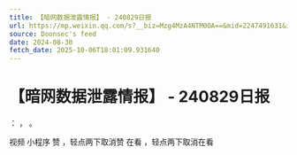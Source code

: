 ```yaml
---
title: 【暗网数据泄露情报】 - 240829日报
url: https://mp.weixin.qq.com/s?__biz=Mzg4MzA4NTM0OA==&mid=2247491631&idx=1&sn=9acb8230e11e2068a0c7795d4df66b2a
source: Doonsec's feed
date: 2024-08-30
fetch_date: 2025-10-06T18:01:09.931640
---
```


# 【暗网数据泄露情报】 - 240829日报

：
，
。

视频
小程序
赞
，轻点两下取消赞
在看
，轻点两下取消在看